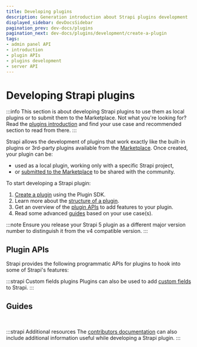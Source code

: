 ```yaml
---
title: Developing plugins
description: Generation introduction about Strapi plugins development
displayed_sidebar: devDocsSidebar
pagination_prev: dev-docs/plugins
pagination_next: dev-docs/plugins/development/create-a-plugin
tags:
- admin panel API
- introduction
- plugin APIs
- plugins development
- server API
---
```


# Developing Strapi plugins

:::info
This section is about developing Strapi plugins to use them as local plugins or to submit them to the Marketplace. Not what you're looking for? Read the [plugins introduction](/dev-docs/plugins) and find your use case and recommended section to read from there.
:::

Strapi allows the development of plugins that work exactly like the built-in plugins or 3rd-party plugins available from the [Marketplace](https://market.strapi.io). Once created, your plugin can be:

- used as a local plugin, working only with a specific Strapi project,
- or [submitted to the Marketplace](https://market.strapi.io/submit-plugin) to be shared with the community.

<Icon name="arrow-fat-right" /> To start developing a Strapi plugin:

1. [Create a plugin](/dev-docs/plugins/development/create-a-plugin) using the Plugin SDK.
2. Learn more about the [structure of a plugin](/dev-docs/plugins/development/plugin-structure).
3. Get an overview of the [plugin APIs](#plugin-apis) to add features to your plugin.
4. Read some advanced [guides](#guides) based on your use case(s).

:::note
Ensure you release your Strapi 5 plugin as a different major version number to distinguish it from the v4 compatible version.
:::

## Plugin APIs

Strapi provides the following programmatic APIs for plugins to hook into some of Strapi's features:

<CustomDocCardsWrapper>
<CustomDocCard emoji="" title="Admin Panel API" description="Use the Admin Panel API to have your plugin interact with the admin panel of Strapi." link="/dev-docs/plugins/admin-panel-api" />
<CustomDocCard emoji="" title="Server API" description="Use the Server API to have your plugin interact with the backend server of Strapi." link="/dev-docs/plugins/server-api" />
</CustomDocCardsWrapper>

:::strapi Custom fields plugins
Plugins can also be used to add [custom fields](/dev-docs/custom-fields) to Strapi.
:::

## Guides

<CustomDocCard small emoji="💁" title="How to store and access data from a Strapi plugin" description="" link="/dev-docs/plugins/guides/store-and-access-data" />
<CustomDocCard small emoji="💁" title="How to pass data from the backend server to the admin panel with a plugin" description="" link="/dev-docs/plugins/guides/pass-data-from-server-to-admin" />

<br />

:::strapi Additional resources
The [contributors documentation](https://contributor.strapi.io/) can also include additional information useful while developing a Strapi plugin.
:::
